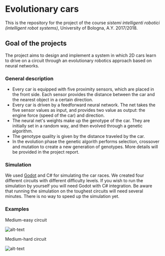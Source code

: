 # Evolutionary cars
This is the repository for the project of the course _sistemi intelligenti robotici (intelligent robot systems)_, University of Bologna, A.Y. 2017/2018.
## Goal of the projects
The project aims to design and implement a system in which 2D cars learn to drive on a circuit through an evolutionary robotics approach based on neural networks.
### General description
- Every car is equipped with five proximity sensors, which are placed in the front side. Each sensor provides the distance between the car and the nearest object in a certain direction.
- Every car is driven by a feedforward neural network. The net takes the five sensor values as input, and provides two value as output: the engine force (speed of the car) and direction.
- The neural net's weights make up the genotype of the car. They are initially set in a random way, and then evolved through a genetic algorithm.
- The genotype quality is given by the distance traveled by the car.
- In the evolution phase the genetic algorith performs selection, crossover and mutation to create a new generation of genotypes.
More details will be provided in the project report.
### Simulation  
We used [Godot](https://godotengine.org) and C# for simulating the car races. We created four different circuits with different difficulty levels. If you wish to run the simulation by yourself you will need Godot with C# integration. Be aware that running the simulation on the toughest circuits will need several minutes. There is no way to speed up the simulation yet.
### Examples
Medium-easy circuit

![alt-text](https://github.com/manuelperuzzi/evolutionary-cars/blob/develop/examples/evo-cars_track03.gif?raw=true)

Medium-hard circuit

![alt-text](https://github.com/manuelperuzzi/evolutionary-cars/blob/develop/examples/evo-cars_track01.gif?raw=true)
